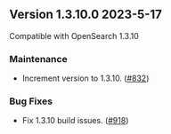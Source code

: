 ## Version 1.3.10.0 2023-5-17
Compatible with OpenSearch 1.3.10

### Maintenance
* Increment version to 1.3.10. ([#832](https://github.com/opensearch-project/alerting/pull/832))

### Bug Fixes
* Fix 1.3.10 build issues. ([#918](https://github.com/opensearch-project/alerting/pull/918))